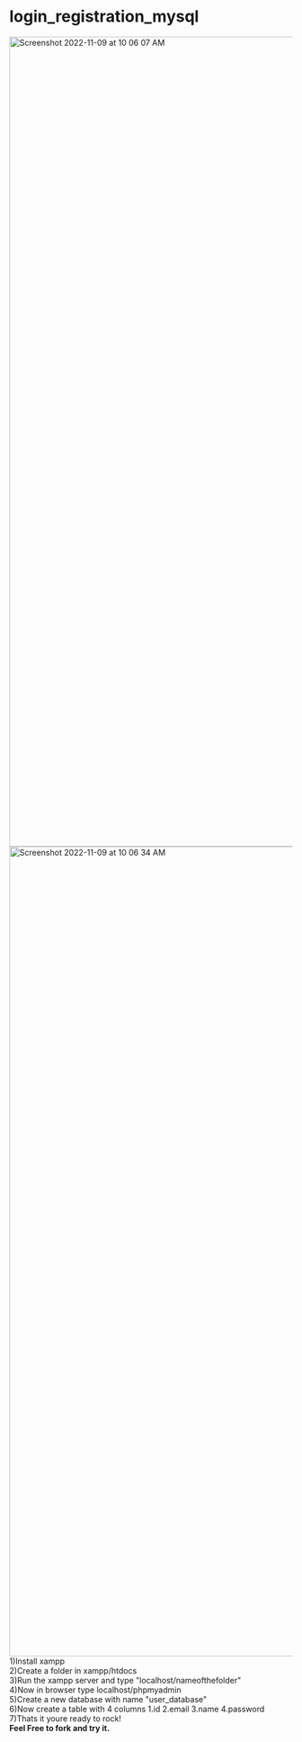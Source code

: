 # login_registration_mysql 
<img width="1440" alt="Screenshot 2022-11-09 at 10 06 07 AM" src="https://user-images.githubusercontent.com/62405785/200739660-a1fa23ca-c4a3-47b8-841e-ba841c9cdf6c.png">
<img width="1440" alt="Screenshot 2022-11-09 at 10 06 34 AM" src="https://user-images.githubusercontent.com/62405785/200739713-6caaa05b-fb68-467b-8973-f9990fc63f12.png">
1)Install xampp <br /> 
2)Create a folder in xampp/htdocs <br /> 
3)Run the xampp server and type "localhost/nameofthefolder" <br /> 
4)Now in browser type localhost/phpmyadmin <br /> 
5)Create a new database with name "user_database" <br /> 
6)Now create a table with 4 columns 1.id 2.email 3.name 4.password <br /> 
7)Thats it youre ready to rock! <br /> 
<b> Feel Free to fork and try it.</b>
